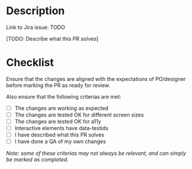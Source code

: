 # Description

Link to Jira issue: TODO

[TODO: Describe what this PR solves]

# Checklist

Ensure that the changes are aligned with the expectations of PO/designer before marking the PR as ready for review.

Also ensure that the following criterias are met:

- [ ] The changes are working as expected
- [ ] The changes are tested OK for different screen sizes
- [ ] The changes are tested OK for a11y
- [ ] Interactive elements have data-testids
- [ ] I have described what this PR solves
- [ ] I have done a QA of my own changes

_Note: some of these criterias may not always be relevant, and can simply be marked as completed._
